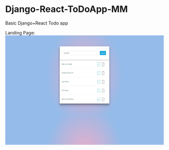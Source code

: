 # Django-React-ToDoApp-MM

Basic Django+React Todo app

Landing Page: 
<img src="https://raw.githubusercontent.com/ML-mm/Django-React-ToDoApp-MM/master/LandingPage.jpg" height="350em" />
